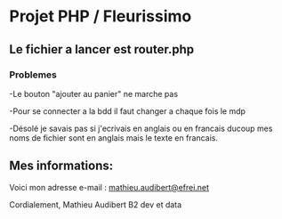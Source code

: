 # Projet PHP / Fleurissimo
## Le fichier a lancer est router.php

### Problemes
-Le bouton "ajouter au panier" ne marche pas

-Pour se connecter a la bdd il faut changer a chaque fois le mdp

-Désolé je savais pas si j'ecrivais en anglais ou en francais ducoup mes noms de fichier sont en anglais mais le texte en francais. 

## Mes informations: 

Voici mon adresse e-mail : mathieu.audibert@efrei.net

Cordialement, Mathieu Audibert B2 dev et data
